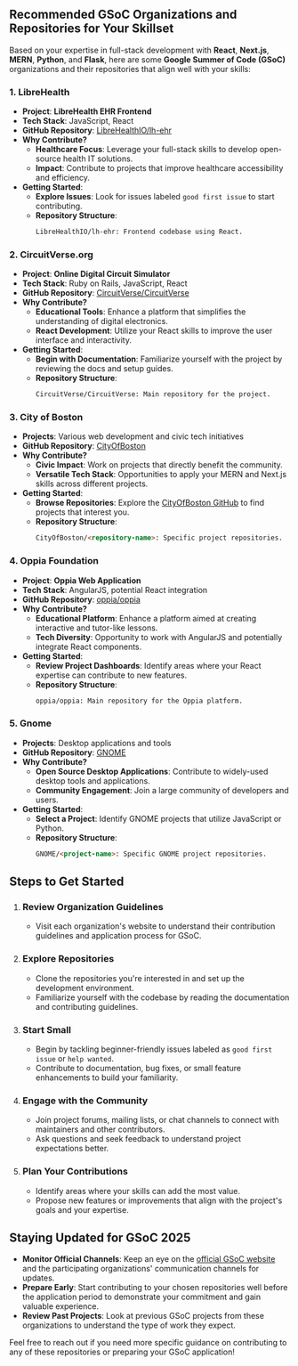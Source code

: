 ## Recommended GSoC Organizations and Repositories for Your Skillset

Based on your expertise in full-stack development with **React**, **Next.js**, **MERN**, **Python**, and **Flask**, here are some **Google Summer of Code (GSoC)** organizations and their repositories that align well with your skills:

### 1. **LibreHealth**

- **Project**: **LibreHealth EHR Frontend**
- **Tech Stack**: JavaScript, React
- **GitHub Repository**: [LibreHealthIO/lh-ehr](https://github.com/LibreHealthIO/lh-ehr)
- **Why Contribute?**
  - **Healthcare Focus**: Leverage your full-stack skills to develop open-source health IT solutions.
  - **Impact**: Contribute to projects that improve healthcare accessibility and efficiency.
- **Getting Started**:
  - **Explore Issues**: Look for issues labeled `good first issue` to start contributing.
  - **Repository Structure**:
    ```markdown
    LibreHealthIO/lh-ehr: Frontend codebase using React.
    ```

### 2. **CircuitVerse.org**

- **Project**: **Online Digital Circuit Simulator**
- **Tech Stack**: Ruby on Rails, JavaScript, React
- **GitHub Repository**: [CircuitVerse/CircuitVerse](https://github.com/CircuitVerse/CircuitVerse)
- **Why Contribute?**
  - **Educational Tools**: Enhance a platform that simplifies the understanding of digital electronics.
  - **React Development**: Utilize your React skills to improve the user interface and interactivity.
- **Getting Started**:
  - **Begin with Documentation**: Familiarize yourself with the project by reviewing the docs and setup guides.
  - **Repository Structure**:
    ```markdown
    CircuitVerse/CircuitVerse: Main repository for the project.
    ```

### 3. **City of Boston**

- **Projects**: Various web development and civic tech initiatives
- **GitHub Repository**: [CityOfBoston](https://github.com/CityOfBoston)
- **Why Contribute?**
  - **Civic Impact**: Work on projects that directly benefit the community.
  - **Versatile Tech Stack**: Opportunities to apply your MERN and Next.js skills across different projects.
- **Getting Started**:
  - **Browse Repositories**: Explore the [CityOfBoston GitHub](https://github.com/CityOfBoston) to find projects that interest you.
  - **Repository Structure**:
    ```markdown
    CityOfBoston/<repository-name>: Specific project repositories.
    ```

### 4. **Oppia Foundation**

- **Project**: **Oppia Web Application**
- **Tech Stack**: AngularJS, potential React integration
- **GitHub Repository**: [oppia/oppia](https://github.com/oppia/oppia)
- **Why Contribute?**
  - **Educational Platform**: Enhance a platform aimed at creating interactive and tutor-like lessons.
  - **Tech Diversity**: Opportunity to work with AngularJS and potentially integrate React components.
- **Getting Started**:
  - **Review Project Dashboards**: Identify areas where your React expertise can contribute to new features.
  - **Repository Structure**:
    ```markdown
    oppia/oppia: Main repository for the Oppia platform.
    ```

### 5. **Gnome**

- **Projects**: Desktop applications and tools
- **GitHub Repository**: [GNOME](https://github.com/GNOME) 
- **Why Contribute?**
  - **Open Source Desktop Applications**: Contribute to widely-used desktop tools and applications.
  - **Community Engagement**: Join a large community of developers and users.
- **Getting Started**:
  - **Select a Project**: Identify GNOME projects that utilize JavaScript or Python.
  - **Repository Structure**:
    ```markdown
    GNOME/<project-name>: Specific GNOME project repositories.
    ```

## Steps to Get Started

1. ### **Review Organization Guidelines**
   - Visit each organization's website to understand their contribution guidelines and application process for GSoC.

2. ### **Explore Repositories**
   - Clone the repositories you're interested in and set up the development environment.
   - Familiarize yourself with the codebase by reading the documentation and contributing guidelines.

3. ### **Start Small**
   - Begin by tackling beginner-friendly issues labeled as `good first issue` or `help wanted`.
   - Contribute to documentation, bug fixes, or small feature enhancements to build your familiarity.

4. ### **Engage with the Community**
   - Join project forums, mailing lists, or chat channels to connect with maintainers and other contributors.
   - Ask questions and seek feedback to understand project expectations better.

5. ### **Plan Your Contributions**
   - Identify areas where your skills can add the most value.
   - Propose new features or improvements that align with the project's goals and your expertise.

## Staying Updated for GSoC 2025

- **Monitor Official Channels**: Keep an eye on the [official GSoC website](https://summerofcode.withgoogle.com/) and the participating organizations' communication channels for updates.
- **Prepare Early**: Start contributing to your chosen repositories well before the application period to demonstrate your commitment and gain valuable experience.
- **Review Past Projects**: Look at previous GSoC projects from these organizations to understand the type of work they expect.

Feel free to reach out if you need more specific guidance on contributing to any of these repositories or preparing your GSoC application!
